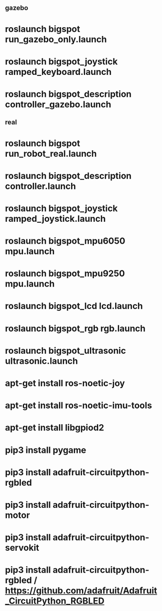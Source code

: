 ## gazebo
# roslaunch bigspot run_gazebo_only.launch
# roslaunch bigspot_joystick ramped_keyboard.launch
# roslaunch bigspot_description controller_gazebo.launch


## real
# roslaunch bigspot run_robot_real.launch
# roslaunch bigspot_description controller.launch
# roslaunch bigspot_joystick ramped_joystick.launch

# roslaunch bigspot_mpu6050 mpu.launch
# roslaunch bigspot_mpu9250 mpu.launch
# roslaunch bigspot_lcd lcd.launch
# roslaunch bigspot_rgb rgb.launch
# roslaunch bigspot_ultrasonic ultrasonic.launch




# apt-get install ros-noetic-joy
# apt-get install ros-noetic-imu-tools
# apt-get install libgpiod2

# pip3 install pygame
# pip3 install adafruit-circuitpython-rgbled
# pip3 install adafruit-circuitpython-motor
# pip3 install adafruit-circuitpython-servokit
# pip3 install adafruit-circuitpython-rgbled / https://github.com/adafruit/Adafruit_CircuitPython_RGBLED
